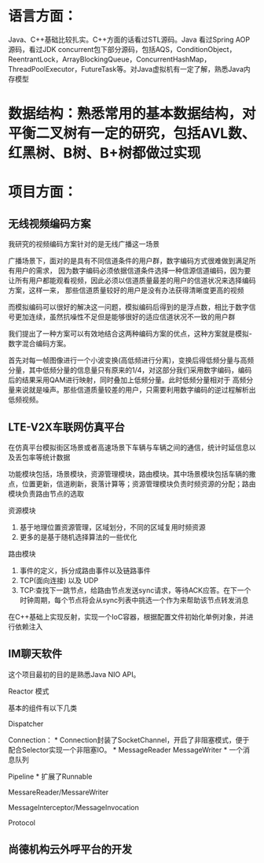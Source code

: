

# 语言方面：

Java、C++基础比较扎实。C++方面的话看过STL源码。Java 看过Spring AOP源码，看过JDK concurrent包下部分源码，包括AQS，ConditionObject，ReentrantLock，ArrayBlockingQueue，ConcurrentHashMap，ThreadPoolExecutor，FutureTask等。对Java虚拟机有一定了解，熟悉Java内存模型

# 数据结构：熟悉常用的基本数据结构，对平衡二叉树有一定的研究，包括AVL数、红黑树、B树、B+树都做过实现

# 项目方面：

## 无线视频编码方案

我研究的视频编码方案针对的是无线广播这一场景

广播场景下，面对的是具有不同信道条件的用户群，数字编码方式很难做到满足所有用户的需求，
因为数字编码必须依据信道条件选择一种信源信道编码，因为要让所有用户都能观看视频，因此必须以信道质量最差的用户的信道状况来选择编码方案，这样一来，
那些信道质量较好的用户是没有办法获得清晰度更高的视频

而模拟编码可以很好的解决这一问题，模拟编码后得到的是浮点数，相比于数字信号更加连续，虽然抗噪性不足但是能够很好的适应信道状况不一致的用户群

我们提出了一种方案可以有效地结合这两种编码方案的优点，这种方案就是模拟-数字混合编码方案。

首先对每一帧图像进行一个小波变换(高低频进行分离)，变换后得低频分量与高频分量，其中低频分量的信息量只有原来的1/4，对这部分我们采用数字编码，编码后的结果采用QAM进行映射，同时叠加上低频分量。此时低频分量相对于
高频分量来说就是噪声。那些信道质量较差的用户，只需要利用数字编码的逆过程解析出低频视频。




## LTE-V2X车联网仿真平台

在仿真平台模拟街区场景或者高速场景下车辆与车辆之间的通信，统计时延信息以及丢包率等统计数据

功能模块包括，场景模块，资源管理模块，路由模块。其中场景模块包括车辆的撒点，位置更新，信道刷新，衰落计算等；资源管理模块负责时频资源的分配；路由模块负责路由节点的选取

资源模块

1. 基于地理位置资源管理，区域划分，不同的区域复用时频资源
2. 更多的是基于随机选择算法的一些优化


路由模块

1. 事件的定义，拆分成路由事件以及链路事件
2. TCP(面向连接) 以及 UDP
3. TCP:查找下一跳节点，给路由节点发送sync请求，等待ACK应答。在下一个时钟周期，每个节点将会从sync列表中挑选一个作为来帮助该节点转发消息


在C++基础上实现反射，实现一个IoC容器，根据配置文件初始化单例对象，并进行依赖注入



## IM聊天软件

这个项目最初的目的是熟悉Java NIO API。

Reactor 模式

基本的组件有以下几类

Dispatcher



Connection：
	* Connection封装了SocketChannel，开启了非阻塞模式，便于配合Selector实现一个非阻塞IO。
	* MessageReader MessageWriter
	* 一个消息队列


Pipeline
	* 扩展了Runnable


MessareReader/MessareWriter


MessageInterceptor/MessageInvocation


Protocol


## 尚德机构云外呼平台的开发


